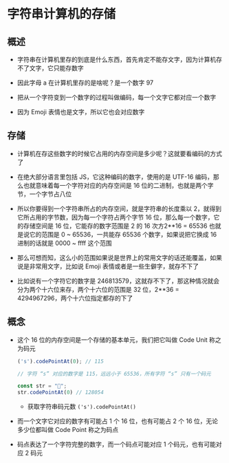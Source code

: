 # 字符串计算机的存储

## 概述

+ 字符串在计算机里存的到底是什么东西，首先肯定不能存文字，因为计算机存不了文字，它只能存数字

+ 因此字母 a 在计算机里存的是啥呢？是一个数字 97

+ 把从一个字符变到一个数字的过程叫做编码，每一个文字它都对应一个数字

+ 因为 Emoji 表情也是文字，所以它也会对应数字

## 存储

+ 计算机在存这些数字的时候它占用的内存空间是多少呢？这就要看编码的方式了

+ 在绝大部分语言里包括 JS，它这种编码的数字，使用的是 UTF-16 编码，那么也就意味着每一个字符对应的内存空间是 16 位的二进制，也就是两个字节，一个字节占八位

+ 所以你要得到一个字符串所占的内存空间，就是字符串的长度乘以 2，就得到它所占用的字节数，因为每一个字符占两个字节 16 位，那么每一个数字，它的存储空间是 16 位，它能存的数字范围是 2 的 16 次方2**16 = 65536 也就是说它的范围是 0 ~ 65536，一共能存 65536 个数字，如果说把它换成 16 进制的话就是 0000 ~ ffff 这个范围

+ 那么可想而知，这么小的范围如果说是世界上的常用文字的话还能覆盖，如果说是非常用文字，比如说 Emoji 表情或者是一些生僻字，就存不下了

+ 比如说有一个字符它的数字是 246813579，这就存不下了，那这种情况就会分为两个十六位来存，两个十六位的范围是 32 位，2**36 = 4294967296，两个十六位指定都存的下了

## 概念

+ 这个 16 位的内存空间是一个存储的基本单元，我们把它叫做 Code Unit 称之为码元

  ```js
  ('s').codePointAt(0); // 115

  // 字符 “s” 对应的数字是 115，远远小于 65536，所有字符 “s” 只有一个码元
  ```

  ```js
  const str = "🐶";
  str.codePointAt(0) // 128054

  ```

  + 获取字符串码元数 `('s').codePointAt()`

+ 而一个文字它对应的数字有可能占 1 个 16 位，也有可能占 2 个 16 位，无论多少位都叫做 Code Point 称之为码点

+ 码点表达了一个字符完整的数字，而一个码点可能对应 1 个码元，也有可能对应 2 码元
